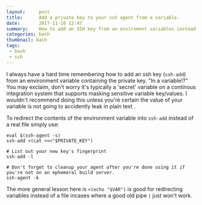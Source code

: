 ```yaml
---
layout:     post
title:      Add a private key to your ssh agent from a variable.
date:       2017-11-10 12:47
summary:    How to add an SSH key from an enviroment variables instead of file.
categories: bash
thumbnail: bash
tags:
 - bash
 - ssh
---
```


I always have a hard time remembering how to add an ssh key (`ssh-add`) from an environment variable containing the private key.  "In a variable!?"  You may exclaim, don't worry it's typically a 'secret' variable on a continous integration system that supports masking sensitive variable key/values.  I wouldn't recommend doing this unless you're certain the value of your variable is not going to accidently leak in plain text .

To redirect the contents of the environment variable into `ssh-add` instead of a real file simply use:

```
eval $(ssh-agent -s) 
ssh-add <(cat <<<"$PRIVATE_KEY") 

# List out your new key's fingerprint
ssh-add -l

# Don't forget to cleanup your agent after you're done using it if you're not on an ephemeral build server.
ssh-agent -k
```

The more general lesson here is `<(echo "$VAR")` is good for redirecting variables instead of a file incases where a good old pipe `|` just won't work.
